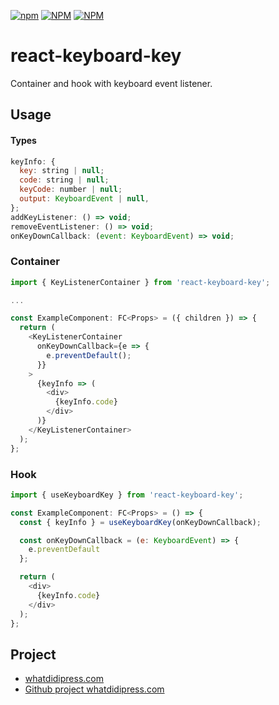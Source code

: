 [![npm](https://img.shields.io/npm/v/react-keyboard-key?style=plastic)](https://www.npmjs.com/package/react-keyboard-key)
[![NPM](https://img.shields.io/npm/l/react-keyboard-key)](https://github.com/massoprod/react-keyboard-key/blob/master/LICENSE)
[![NPM](https://img.shields.io/npm/dy/react-keyboard-key?style=plastic)](https://www.npmjs.com/package/react-keyboard-key)

# react-keyboard-key
Container and hook with keyboard event listener.

## Usage

#### Types
```javascript
keyInfo: {
  key: string | null;
  code: string | null;
  keyCode: number | null;
  output: KeyboardEvent | null,
};
addKeyListener: () => void;
removeEventListener: () => void;
onKeyDownCallback: (event: KeyboardEvent) => void;
```

### Container
```javascript
import { KeyListenerContainer } from 'react-keyboard-key';

...

const ExampleComponent: FC<Props> = ({ children }) => {
  return (
    <KeyListenerContainer
      onKeyDownCallback={e => {
        e.preventDefault();
      }}
    >
      {keyInfo => (
        <div>
          {keyInfo.code}
        </div>
      )}
    </KeyListenerContainer>
  );
};

```

### Hook
```javascript
import { useKeyboardKey } from 'react-keyboard-key';

const ExampleComponent: FC<Props> = () => {
  const { keyInfo } = useKeyboardKey(onKeyDownCallback);

  const onKeyDownCallback = (e: KeyboardEvent) => {
    e.preventDefault
  };

  return (
    <div>
      {keyInfo.code}
    </div>
  );
};
```

## Project
* [whatdidipress.com](https://whatdidipress.com/)
* [Github project whatdidipress.com](https://github.com/massoprod/what-did-i-press/)
